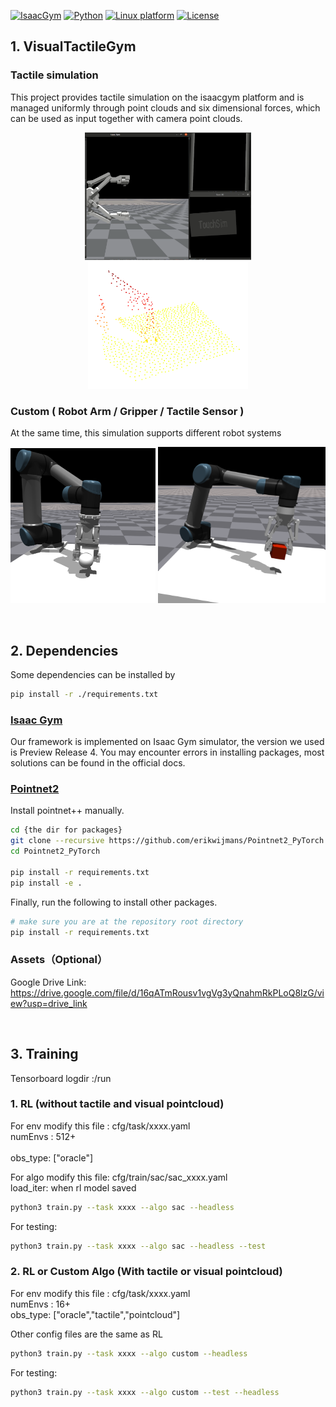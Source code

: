 [![IsaacGym](https://img.shields.io/badge/IsaacGym-silver.svg)](https://developer.nvidia.com/isaac-gym)
[![Python](https://img.shields.io/badge/python-3.8-blue.svg)](https://docs.python.org/3/whatsnew/3.8.html)
[![Linux platform](https://img.shields.io/badge/platform-linux--64-orange.svg)](https://releases.ubuntu.com/20.04/)
[![License](https://img.shields.io/badge/license-MIT-yellow.svg)](https://opensource.org/license/mit)

##  1. VisualTactileGym


### Tactile simulation
This project provides tactile simulation on the isaacgym platform and is managed uniformly through point clouds and six dimensional forces, which can be used as input together with camera point clouds.
<p align="center">
  <img width="266" src="docs/tactile_sim.png">
  <img width="256" src="docs/pc_img.png">
</p>

### Custom ( Robot Arm / Gripper / Tactile Sensor )
At the same time, this simulation supports different robot systems
<p align="center">
  <img width="232" src="docs/adaptive_gripper.png">
  <img width="268" src="docs/parallel_gripper.png">
</p>

<br>

## 2. Dependencies
Some dependencies can be installed by

```sh
pip install -r ./requirements.txt
```
### [Isaac Gym](https://developer.nvidia.com/isaac-gym)

Our framework is implemented on Isaac Gym simulator, the version we used is Preview Release 4. You may encounter errors in installing packages, most solutions can be found in the official docs.

### [Pointnet2](https://github.com/daerduoCarey/where2act/tree/main/code)

Install pointnet++ manually.

```sh
cd {the dir for packages}
git clone --recursive https://github.com/erikwijmans/Pointnet2_PyTorch
cd Pointnet2_PyTorch

pip install -r requirements.txt
pip install -e .
```

Finally, run the following to install other packages.

```sh
# make sure you are at the repository root directory
pip install -r requirements.txt
```

### Assets（Optional）
Google Drive Link: https://drive.google.com/file/d/16qATmRousv1vgVg3yQnahmRkPLoQ8lzG/view?usp=drive_link


<br>

## 3. Training

Tensorboard logdir :/run

### 1. RL (without tactile and visual pointcloud)
For env  modify this file :   cfg/task/xxxx.yaml  <br>
  numEnvs : 512+        <br>                                   
  obs_type: ["oracle"] <br>
  
For algo modify this file:    cfg/train/sac/sac_xxxx.yaml   <br>
  load_iter: when rl model saved   <br>
```sh
python3 train.py --task xxxx --algo sac --headless
```
For testing:
```sh
python3 train.py --task xxxx --algo sac --headless --test
```

### 2. RL or Custom Algo (With tactile or visual pointcloud) 
For env  modify this file :   cfg/task/xxxx.yaml  <br>
  numEnvs : 16+                                  
  obs_type: ["oracle","tactile","pointcloud"] <br>

Other config files are the same as RL  <br>
```sh
python3 train.py --task xxxx --algo custom --headless
```
For testing:
```sh
python3 train.py --task xxxx --algo custom --test --headless
```


